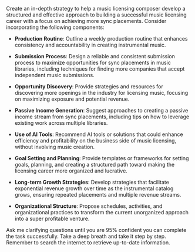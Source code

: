 Create an in-depth strategy to help a music licensing composer develop a structured and effective approach to building a successful music licensing career with a focus on achieving more sync placements. Consider incorporating the following components:

- **Production Routine**: Outline a weekly production routine that enhances consistency and accountability in creating instrumental music.
  
- **Submission Process**: Design a reliable and consistent submission process to maximize opportunities for sync placements in music libraries, including techniques for finding more companies that accept independent music submissions.

- **Opportunity Discovery**: Provide strategies and resources for discovering more openings in the industry for licensing music, focusing on maximizing exposure and potential revenue.

- **Passive Income Generation**: Suggest approaches to creating a passive income stream from sync placements, including tips on how to leverage existing work across multiple libraries.

- **Use of AI Tools**: Recommend AI tools or solutions that could enhance efficiency and profitability on the business side of music licensing, without involving music creation.

- **Goal Setting and Planning**: Provide templates or frameworks for setting goals, planning, and creating a structured path toward making the licensing career more organized and lucrative.

- **Long-term Growth Strategies**: Develop strategies that facilitate exponential revenue growth over time as the instrumental catalog grows, ensuring repeated placements and multiple revenue streams.

- **Organizational Structure**: Propose schedules, activities, and organizational practices to transform the current unorganized approach into a super profitable venture.

Ask me clarifying questions until you are 95% confident you can complete the task successfully. Take a deep breath and take it step by step. Remember to search the internet to retrieve up-to-date information.
